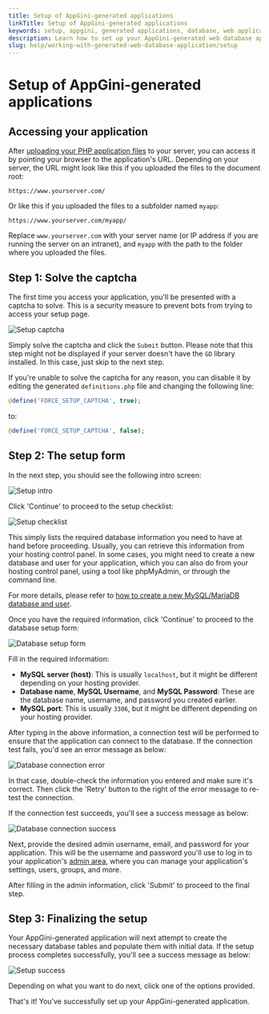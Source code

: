 ```yaml
---
title: Setup of AppGini-generated applications
linkTitle: Setup of AppGini-generated applications
keywords: setup, appgini, generated applications, database, web applications, test connection, admin user, captcha
description: Learn how to set up your AppGini-generated web database application, including solving the captcha, filling in the database information, and creating the admin user.
slug: help/working-with-generated-web-database-application/setup
---
```


# Setup of AppGini-generated applications

## Accessing your application

After [uploading your PHP application files](../application-uploader.md) to your server,
you can access it by pointing your browser to the application's URL. Depending on your server,
the URL might look like this if you uploaded the files to the document root:

```plaintext
https://www.yourserver.com/
```

Or like this if you uploaded the files to a subfolder named `myapp`:

```plaintext
https://www.yourserver.com/myapp/
```

Replace `www.yourserver.com` with your server name 
(or IP address if you are running the server on an intranet),
and `myapp` with the path to the folder where you uploaded the files.

## Step 1: Solve the captcha

The first time you access your application, you'll be presented with a captcha to solve.
This is a security measure to prevent bots from trying to access your setup page.

![Setup captcha](https://cdn.bigprof.com/images/appgini-setup-01-captcha.png "Setup captcha")

Simply solve the captcha and click the `Submit` button. Please note that this step
might not be displayed if your server doesn't have the `GD` library installed. In this case,
just skip to the next step.

If you're unable to solve the captcha for any reason, you can disable it by editing the
generated `definitions.php` file and changing the following line:

```php
@define('FORCE_SETUP_CAPTCHA', true);
```

to:

```php
@define('FORCE_SETUP_CAPTCHA', false);
```

## Step 2: The setup form

In the next step, you should see the following intro screen:

![Setup intro](https://cdn.bigprof.com/images/appgini-setup-02-setup-intro.png "Setup intro")

Click 'Continue' to proceed to the setup checklist:

![Setup checklist](https://cdn.bigprof.com/images/appgini-setup-03-prepare-db-info.png "Setup checklist")

This simply lists the required database information you need to have at hand before proceeding.
Usually, you can retrieve this information from your hosting control panel.
In some cases, you might need to create a new database and user for your application,
which you can also do from your hosting control panel, using a tool like phpMyAdmin,
or through the command line.

For more details, please refer to [how to create a new MySQL/MariaDB database and user](../create-mysql-database-and-user.md).

Once you have the required information, click 'Continue' to proceed to the database setup form:

![Database setup form](https://cdn.bigprof.com/images/appgini-setup-04-setup-form.png "Database setup form")

Fill in the required information:

- **MySQL server (host)**: This is usually `localhost`, but it might be different depending on your hosting provider.
- **Database name**, **MySQL Username**, and **MySQL Password**: These are the database name, username, and password you created earlier.
- **MySQL port**: This is usually `3306`, but it might be different depending on your hosting provider.

After typing in the above information, a connection test will be performed to ensure that the application can connect to the database.
If the connection test fails, you'd see an error message as below:

![Database connection error](https://cdn.bigprof.com/images/appgini-setup-05-db-connection-error.png "Database connection error")

In that case, double-check the information you entered and make sure it's correct. Then click the 'Retry' button to the right of the error message
to re-test the connection.

If the connection test succeeds, you'll see a success message as below:

![Database connection success](https://cdn.bigprof.com/images/appgini-setup-06-db-connection-success.png "Database connection success")

Next, provide the desired admin username, email, and password for your application.
This will be the username and password you'll use to log in to your application's [admin area](the-admin-interface.md), where
you can manage your application's settings, users, groups, and more.

After filling in the admin information, click 'Submit' to proceed to the final step.

## Step 3: Finalizing the setup

Your AppGini-generated application will next attempt to create the necessary database tables and populate them with initial data.
If the setup process completes successfully, you'll see a success message as below:

![Setup success](https://cdn.bigprof.com/images/appgini-setup-07-success.png "Setup success")

Depending on what you want to do next, click one of the options provided.

That's it! You've successfully set up your AppGini-generated application.

